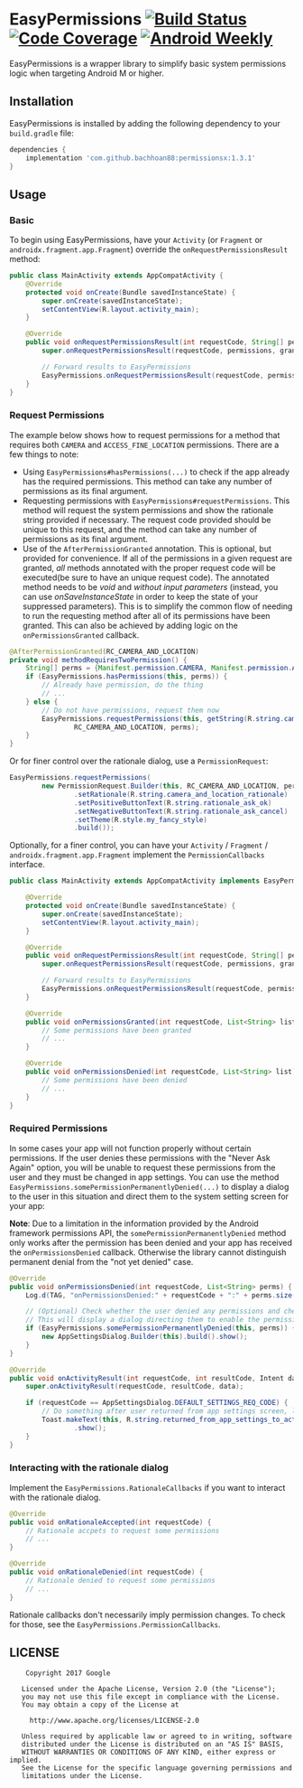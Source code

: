 # EasyPermissions [![Build Status][1]][2] [![Code Coverage][3]][4] [![Android Weekly][5]][6]

EasyPermissions is a wrapper library to simplify basic system permissions logic when targeting
Android M or higher.

## Installation

EasyPermissions is installed by adding the following dependency to your `build.gradle` file:

```groovy
dependencies {
    implementation 'com.github.bachhoan88:permissionsx:1.3.1'
}
```

## Usage

### Basic

To begin using EasyPermissions, have your `Activity` (or `Fragment` or `androidx.fragment.app.Fragment`)  override the `onRequestPermissionsResult` method:

```java
public class MainActivity extends AppCompatActivity {
    @Override
    protected void onCreate(Bundle savedInstanceState) {
        super.onCreate(savedInstanceState);
        setContentView(R.layout.activity_main);
    }

    @Override
    public void onRequestPermissionsResult(int requestCode, String[] permissions, int[] grantResults) {
        super.onRequestPermissionsResult(requestCode, permissions, grantResults);

        // Forward results to EasyPermissions
        EasyPermissions.onRequestPermissionsResult(requestCode, permissions, grantResults, this);
    }
}
```

### Request Permissions

The example below shows how to request permissions for a method that requires both
`CAMERA` and `ACCESS_FINE_LOCATION` permissions. There are a few things to note:

  * Using `EasyPermissions#hasPermissions(...)` to check if the app already has the
    required permissions. This method can take any number of permissions as its final
    argument.
  * Requesting permissions with `EasyPermissions#requestPermissions`. This method
    will request the system permissions and show the rationale string provided if
    necessary. The request code provided should be unique to this request, and the method
    can take any number of permissions as its final argument.
  * Use of the `AfterPermissionGranted` annotation. This is optional, but provided for
    convenience. If all of the permissions in a given request are granted, *all* methods
    annotated with the proper request code will be executed(be sure to have an unique request code). The annotated method needs to be *void* and *without input parameters* (instead, you can use *onSaveInstanceState* in order to keep the state of your suppressed parameters). This is to simplify the common
    flow of needing to run the requesting method after all of its permissions have been granted.
    This can also be achieved by adding logic on the `onPermissionsGranted` callback.

```java
@AfterPermissionGranted(RC_CAMERA_AND_LOCATION)
private void methodRequiresTwoPermission() {
    String[] perms = {Manifest.permission.CAMERA, Manifest.permission.ACCESS_FINE_LOCATION};
    if (EasyPermissions.hasPermissions(this, perms)) {
        // Already have permission, do the thing
        // ...
    } else {
        // Do not have permissions, request them now
        EasyPermissions.requestPermissions(this, getString(R.string.camera_and_location_rationale),
                RC_CAMERA_AND_LOCATION, perms);
    }
}
```

Or for finer control over the rationale dialog, use a `PermissionRequest`:

```java
EasyPermissions.requestPermissions(
        new PermissionRequest.Builder(this, RC_CAMERA_AND_LOCATION, perms)
                .setRationale(R.string.camera_and_location_rationale)
                .setPositiveButtonText(R.string.rationale_ask_ok)
                .setNegativeButtonText(R.string.rationale_ask_cancel)
                .setTheme(R.style.my_fancy_style)
                .build());
```

Optionally, for a finer control, you can have your `Activity` / `Fragment` / `androidx.fragment.app.Fragment` implement
the `PermissionCallbacks` interface.

```java
public class MainActivity extends AppCompatActivity implements EasyPermissions.PermissionCallbacks {

    @Override
    protected void onCreate(Bundle savedInstanceState) {
        super.onCreate(savedInstanceState);
        setContentView(R.layout.activity_main);
    }

    @Override
    public void onRequestPermissionsResult(int requestCode, String[] permissions, int[] grantResults) {
        super.onRequestPermissionsResult(requestCode, permissions, grantResults);

        // Forward results to EasyPermissions
        EasyPermissions.onRequestPermissionsResult(requestCode, permissions, grantResults, this);
    }

    @Override
    public void onPermissionsGranted(int requestCode, List<String> list) {
        // Some permissions have been granted
        // ...
    }

    @Override
    public void onPermissionsDenied(int requestCode, List<String> list) {
        // Some permissions have been denied
        // ...
    }
}
```

### Required Permissions

In some cases your app will not function properly without certain permissions. If the user
denies these permissions with the "Never Ask Again" option, you will be unable to request
these permissions from the user and they must be changed in app settings. You can use the
method `EasyPermissions.somePermissionPermanentlyDenied(...)` to display a dialog to the
user in this situation and direct them to the system setting screen for your app:

**Note**: Due to a limitation in the information provided by the Android
framework permissions API, the `somePermissionPermanentlyDenied` method only
works after the permission has been denied and your app has received
the `onPermissionsDenied` callback. Otherwise the library cannot distinguish
permanent denial from the "not yet denied" case.

```java
@Override
public void onPermissionsDenied(int requestCode, List<String> perms) {
    Log.d(TAG, "onPermissionsDenied:" + requestCode + ":" + perms.size());

    // (Optional) Check whether the user denied any permissions and checked "NEVER ASK AGAIN."
    // This will display a dialog directing them to enable the permission in app settings.
    if (EasyPermissions.somePermissionPermanentlyDenied(this, perms)) {
        new AppSettingsDialog.Builder(this).build().show();
    }
}

@Override
public void onActivityResult(int requestCode, int resultCode, Intent data) {
    super.onActivityResult(requestCode, resultCode, data);

    if (requestCode == AppSettingsDialog.DEFAULT_SETTINGS_REQ_CODE) {
        // Do something after user returned from app settings screen, like showing a Toast.
        Toast.makeText(this, R.string.returned_from_app_settings_to_activity, Toast.LENGTH_SHORT)
                .show();
    }
}
```

### Interacting with the rationale dialog

Implement the `EasyPermissions.RationaleCallbacks` if you want to interact with the rationale dialog.

```java
@Override
public void onRationaleAccepted(int requestCode) {
    // Rationale accpets to request some permissions
    // ...
}

@Override
public void onRationaleDenied(int requestCode) {
    // Rationale denied to request some permissions
    // ...
}
```

Rationale callbacks don't necessarily imply permission changes. To check for those, see the `EasyPermissions.PermissionCallbacks`.

## LICENSE

```
	Copyright 2017 Google

   Licensed under the Apache License, Version 2.0 (the "License");
   you may not use this file except in compliance with the License.
   You may obtain a copy of the License at

     http://www.apache.org/licenses/LICENSE-2.0

   Unless required by applicable law or agreed to in writing, software
   distributed under the License is distributed on an "AS IS" BASIS,
   WITHOUT WARRANTIES OR CONDITIONS OF ANY KIND, either express or implied.
   See the License for the specific language governing permissions and
   limitations under the License.

```

[1]: https://travis-ci.org/googlesamples/easypermissions.svg?branch=master
[2]: https://travis-ci.org/googlesamples/easypermissions
[3]: https://codecov.io/gh/googlesamples/easypermissions/branch/master/graph/badge.svg
[4]: https://codecov.io/gh/googlesamples/easypermissions
[5]: https://img.shields.io/badge/Android%20Weekly-%23185-2CB3E5.svg?style=flat
[6]: http://androidweekly.net/issues/issue-185
